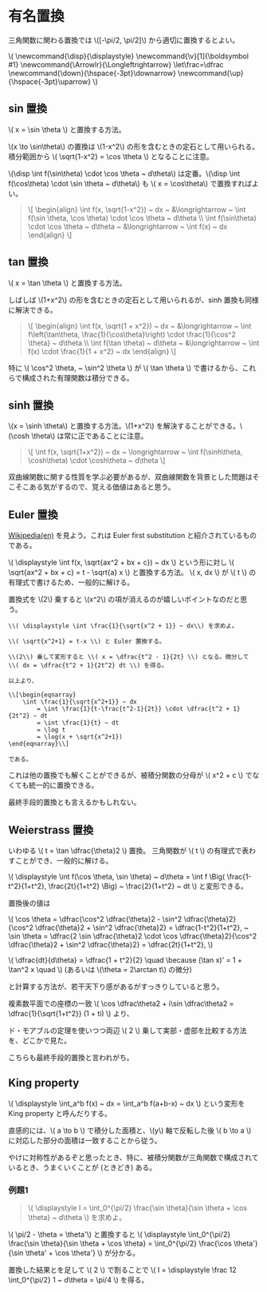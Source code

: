 # 有名置換

三角関数に関わる置換では \\([-\pi/2, \pi/2]\\) から適切に置換するとよい。

\\(
    \newcommand{\disp}{\displaystyle}
    \newcommand{\v}[1]{\boldsymbol #1}
    \newcommand{\Arrowlr}{\Longleftrightarrow}
    \let\frac=\dfrac
    \newcommand{\down}{\hspace{-3pt}\downarrow}
    \newcommand{\up}{\hspace{-3pt}\uparrow}
\\)



## sin 置換

\\( x = \sin \theta \\) と置換する方法。

\\(x \to \sin\theta\\) の置換は \\(1-x^2\\) の形を含むときの定石として用いられる。積分範囲から \\( \sqrt{1-x^2} = \cos \theta \\) となることに注意。

\\(\disp \int f(\sin\theta) \cdot \cos \theta ~ d\theta\\) は定番。\\(\disp \int f(\cos\theta) \cdot \sin \theta ~ d\theta\\) も \\( x = \cos\theta\\) で置換すればよい。

> \\[
    \begin{align}
        \int f(x, \sqrt{1-x^2}) ~ dx ~ &\longrightarrow ~ \int f(\sin \theta, \cos \theta) \cdot \cos \theta ~ d\theta \\\\
        \int f(\sin\theta) \cdot \cos \theta ~ d\theta ~ &\longrightarrow ~ \int f(x) ~ dx
    \end{align}
\\]



## tan 置換

\\( x = \tan \theta \\) と置換する方法。

しばしば \\(1+x^2\\) の形を含むときの定石として用いられるが、sinh 置換も同様に解決できる。

> \\[
    \begin{align}
        \int f(x, \sqrt{1 + x^2}) ~ dx ~ &\longrightarrow ~ \int f\left(\tan\theta, \frac{1}{\cos\theta}\right) \cdot \frac{1}{\cos^2 \theta} ~ d\theta \\\\
        \int f(\tan \theta) ~ d\theta ~ &\longrightarrow ~ \int f(x) \cdot \frac{1}{1 + x^2} ~ dx
    \end{align}
\\]

特に \\( \cos^2 \theta, ~ \sin^2 \theta \\) が \\( \tan \theta \\) で書けるから、これらで構成された有理関数は積分できる。



## sinh 置換

\\(x = \sinh \theta\\) と置換する方法。\\(1+x^2\\) を解決することができる。\\(\cosh \theta\\) は常に正であることに注意。

> \\[
    \int f(x, \sqrt{1+x^2}) ~ dx ~ \longrightarrow ~ \int f(\sinh\theta, \cosh\theta) \cdot \cosh\theta ~ d\theta
\\]

双曲線関数に関する性質を学ぶ必要があるが、双曲線関数を背景とした問題はそこそこある気がするので、覚える価値はあると思う。



## Euler 置換

[Wikipedia(en)](https://en.wikipedia.org/wiki/Euler_substitution) を見よう。これは Euler first substitution と紹介されているものである。 

\\( \displaystyle \int f(x, \sqrt{ax^2 + bx + c}) ~ dx \\) という形に対し \\( \sqrt{ax^2 + bx + c} = t - \sqrt{a} x \\) と置換する方法。
\\( x, dx \\) が \\( t \\) の有理式で書けるため、一般的に解ける。

置換式を \\(2\\) 乗すると \\(x^2\\) の項が消えるのが嬉しいポイントなのだと思う。



```admonish question title="例題"
\\( \displaystyle \int \frac{1}{\sqrt{x^2 + 1}} ~ dx\\) を求めよ。
```

```admonish success title="解答"
\\( \sqrt{x^2+1} = t-x \\) と Euler 置換する。

\\(2\\) 乗して変形すると \\( x = \dfrac{t^2 - 1}{2t} \\) となる。微分して \\( dx = \dfrac{t^2 + 1}{2t^2} dt \\) を得る。

以上より、

\\[\begin{eqnarray}
    \int \frac{1}{\sqrt{x^2+1}} ~ dx
        = \int \frac{1}{t-\frac{t^2-1}{2t}} \cdot \dfrac{t^2 + 1}{2t^2} ~ dt
        = \int \frac{1}{t} ~ dt
        = \log t
        = \log(x + \sqrt{x^2+1})
\end{eqnarray}\\]

である。
```

これは他の置換でも解くことができるが、被積分関数の分母が \\( x^2 + c \\) でなくても統一的に置換できる。

最終手段的置換とも言えるかもしれない。


## Weierstrass 置換

いわゆる \\( t = \tan \dfrac{\theta}2 \\) 置換。
三角関数が \\( t \\) の有理式で表わすことができ、一般的に解ける。

\\( \displaystyle \int f(\cos \theta, \sin \theta) ~ d\theta = \int f \Big( \frac{1-t^2}{1+t^2}, \frac{2t}{1+t^2} \Big) ~ \frac{2}{1+t^2} ~ dt \\) と変形できる。

置換後の値は

\\( \cos \theta = \dfrac{\cos^2 \dfrac{\theta}2 - \sin^2 \dfrac{\theta}2}{\cos^2 \dfrac{\theta}2 + \sin^2 \dfrac{\theta}2} = \dfrac{1-t^2}{1+t^2}, ~ \sin \theta = \dfrac{2 \sin \dfrac{\theta}2 \cdot \cos \dfrac{\theta}2}{\cos^2 \dfrac{\theta}2 + \sin^2 \dfrac{\theta}2} = \dfrac{2t}{1+t^2}, \\)

\\( \dfrac{dt}{d\theta} = \dfrac{1 + t^2}{2} \quad \because (\tan x)' = 1 + \tan^2 x \quad \\) (あるいは \\(\theta = 2\arctan t\\) の微分)

と計算する方法が、若干天下り感があるがすっきりしていると思う。

複素数平面での座標の一致 \\( \cos \dfrac\theta2 + i\sin \dfrac\theta2 = \dfrac{1}{\sqrt{1+t^2}} (1 + ti) \\) より、

ド・モアブルの定理を使いつつ両辺 \\( 2 \\) 乗して実部・虚部を比較する方法を、どこかで見た。

こちらも最終手段的置換と言われがち。



## King property

\\( \displaystyle \int_a^b f(x) ~ dx = \int_a^b f(a+b-x) ~ dx \\) という変形を King property と呼んだりする。

直感的には、\\( a \to b \\) で積分した面積と、\\(y\\) 軸で反転した後 \\( b \to a \\) に対応した部分の面積は一致することから従う。

やけに対称性があるぞと思ったとき、特に、被積分関数が三角関数で構成されているとき、うまくいくことが (ときどき) ある。

### 例題1

> \\( \displaystyle I = \int_0^{\pi/2} \frac{\sin \theta}{\sin \theta + \cos \theta} ~ d\theta \\) を求めよ。

\\( \pi/2 - \theta = \theta'\\) と置換すると
\\( \displaystyle \int_0^{\pi/2} \frac{\sin \theta}{\sin \theta + \cos \theta} = \int_0^{\pi/2} \frac{\cos \theta'}{\sin \theta' + \cos \theta'} \\) が分かる。

置換した結果とを足して \\( 2 \\) で割ることで \\( I = \displaystyle \frac 12 \int_0^{\pi/2} 1 ~ d\theta = \pi/4 \\) を得る。

